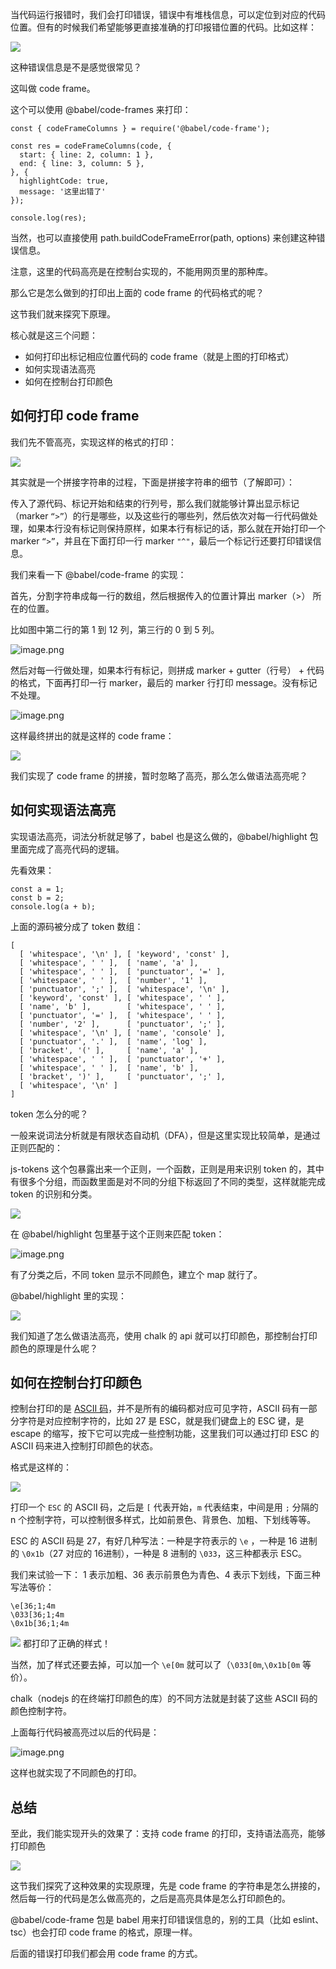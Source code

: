 当代码运行报错时，我们会打印错误，错误中有堆栈信息，可以定位到对应的代码位置。但有的时候我们希望能够更直接准确的打印报错位置的代码。比如这样：

![](https://p1-juejin.byteimg.com/tos-cn-i-k3u1fbpfcp/8d3c6b350af041d680b429a5f0cc55f2~tplv-k3u1fbpfcp-jj-mark:1600:0:0:0:q75.image#?w=442&h=196&s=73335&e=png&b=1f1f1f)

这种错误信息是不是感觉很常见？

这叫做 code frame。

这个可以使用 @babel/code-frames 来打印：

    const { codeFrameColumns } = require('@babel/code-frame');
    
    const res = codeFrameColumns(code, {
      start: { line: 2, column: 1 },
      end: { line: 3, column: 5 },
    }, {
      highlightCode: true,
      message: '这里出错了'
    });
    
    console.log(res);
    

当然，也可以直接使用 path.buildCodeFrameError(path, options) 来创建这种错误信息。

注意，这里的代码高亮是在控制台实现的，不能用网页里的那种库。

那么它是怎么做到的打印出上面的 code frame 的代码格式的呢？

这节我们就来探究下原理。

核心就是这三个问题：

*   如何打印出标记相应位置代码的 code frame（就是上图的打印格式）
*   如何实现语法高亮
*   如何在控制台打印颜色

如何打印 code frame
---------------

我们先不管高亮，实现这样的格式的打印：

![](https://p6-juejin.byteimg.com/tos-cn-i-k3u1fbpfcp/e8ac279789904a669148430c7089f184~tplv-k3u1fbpfcp-jj-mark:1600:0:0:0:q75.image#?w=450&h=200&s=35767&e=png&b=1e1e1e)

其实就是一个拼接字符串的过程，下面是拼接字符串的细节（了解即可）：

传入了源代码、标记开始和结束的行列号，那么我们就能够计算出显示标记（marker `“>”`）的行是哪些，以及这些行的哪些列，然后依次对每一行代码做处理，如果本行没有标记则保持原样，如果本行有标记的话，那么就在开始打印一个 marker `“>”`，并且在下面打印一行 marker `"^"`，最后一个标记行还要打印错误信息。

我们来看一下 @babel/code-frame 的实现：

首先，分割字符串成每一行的数组，然后根据传入的位置计算出 marker（>） 所在的位置。

比如图中第二行的第 1 到 12 列，第三行的 0 到 5 列。

![image.png](https://p1-juejin.byteimg.com/tos-cn-i-k3u1fbpfcp/dda49d8bf08549458b2266a912b37042~tplv-k3u1fbpfcp-jj-mark:1600:0:0:0:q75.image#?w=626&h=328&s=173498&e=png&b=252527)

然后对每一行做处理，如果本行有标记，则拼成 marker + gutter（行号） + 代码的格式，下面再打印一行 marker，最后的 marker 行打印 message。没有标记不处理。

![image.png](https://p9-juejin.byteimg.com/tos-cn-i-k3u1fbpfcp/cc7dcce653e5479382e6f697008c96aa~tplv-k3u1fbpfcp-jj-mark:1600:0:0:0:q75.image#?w=1984&h=910&s=1325908&e=png&b=1e1f20)

这样最终拼出的就是这样的 code frame：

![](https://p6-juejin.byteimg.com/tos-cn-i-k3u1fbpfcp/e8ac279789904a669148430c7089f184~tplv-k3u1fbpfcp-jj-mark:1600:0:0:0:q75.image#?w=450&h=200&s=35767&e=png&b=1e1e1e)

我们实现了 code frame 的拼接，暂时忽略了高亮，那么怎么做语法高亮呢？

如何实现语法高亮
--------

实现语法高亮，词法分析就足够了，babel 也是这么做的，@babel/highlight 包里面完成了高亮代码的逻辑。

先看效果：

    const a = 1;
    const b = 2;
    console.log(a + b);
    

上面的源码被分成了 token 数组：

    [
      [ 'whitespace', '\n' ], [ 'keyword', 'const' ],
      [ 'whitespace', ' ' ],  [ 'name', 'a' ],
      [ 'whitespace', ' ' ],  [ 'punctuator', '=' ],
      [ 'whitespace', ' ' ],  [ 'number', '1' ],
      [ 'punctuator', ';' ],  [ 'whitespace', '\n' ],
      [ 'keyword', 'const' ], [ 'whitespace', ' ' ],
      [ 'name', 'b' ],        [ 'whitespace', ' ' ],
      [ 'punctuator', '=' ],  [ 'whitespace', ' ' ],
      [ 'number', '2' ],      [ 'punctuator', ';' ],
      [ 'whitespace', '\n' ], [ 'name', 'console' ],
      [ 'punctuator', '.' ],  [ 'name', 'log' ],
      [ 'bracket', '(' ],     [ 'name', 'a' ],
      [ 'whitespace', ' ' ],  [ 'punctuator', '+' ],
      [ 'whitespace', ' ' ],  [ 'name', 'b' ],
      [ 'bracket', ')' ],     [ 'punctuator', ';' ],
      [ 'whitespace', '\n' ]
    ]
    

token 怎么分的呢？

一般来说词法分析就是有限状态自动机（DFA），但是这里实现比较简单，是通过正则匹配的：

js-tokens 这个包暴露出来一个正则，一个函数，正则是用来识别 token 的，其中有很多个分组，而函数里面是对不同的分组下标返回了不同的类型，这样就能完成 token 的识别和分类。

![](https://p6-juejin.byteimg.com/tos-cn-i-k3u1fbpfcp/807b2110f764402fae59a952053acb26~tplv-k3u1fbpfcp-jj-mark:1600:0:0:0:q75.image#?w=2056&h=528&s=771075&e=png&b=1d1e1f)

在 @babel/highlight 包里基于这个正则来匹配 token：

![image.png](https://p3-juejin.byteimg.com/tos-cn-i-k3u1fbpfcp/d30814b33d804996836b3eece6a67154~tplv-k3u1fbpfcp-jj-mark:1600:0:0:0:q75.image#?w=888&h=450&s=219105&e=png&b=1e1e1e)

有了分类之后，不同 token 显示不同颜色，建立个 map 就行了。

@babel/highlight 里的实现：

![](https://p1-juejin.byteimg.com/tos-cn-i-k3u1fbpfcp/4d6accf8c55c426dbf8b7d44df45f1e2~tplv-k3u1fbpfcp-jj-mark:1600:0:0:0:q75.image#?w=562&h=480&s=263011&e=png&b=1f1e1e)

我们知道了怎么做语法高亮，使用 chalk 的 api 就可以打印颜色，那控制台打印颜色的原理是什么呢？

如何在控制台打印颜色
----------

控制台打印的是 [ASCII 码](https://tool.oschina.net/commons?type=4 "https://tool.oschina.net/commons?type=4")，并不是所有的编码都对应可见字符，ASCII 码有一部分字符是对应控制字符的，比如 27 是 ESC，就是我们键盘上的 ESC 键，是 escape 的缩写，按下它可以完成一些控制功能，这里我们可以通过打印 ESC 的 ASCII 码来进入控制打印颜色的状态。

格式是这样的：

![](https://p1-juejin.byteimg.com/tos-cn-i-k3u1fbpfcp/1e7d7a92f6c0459f83bcb9a9ce779a81~tplv-k3u1fbpfcp-jj-mark:1600:0:0:0:q75.image#?w=1390&h=238&s=103978&e=png&b=fffefe)

打印一个 `ESC` 的 ASCII 码，之后是 `[` 代表开始，`m` 代表结束，中间是用 `;` 分隔的 n 个控制字符，可以控制很多样式，比如前景色、背景色、加粗、下划线等等。

ESC 的 ASCII 码是 27，有好几种写法：一种是字符表示的 `\e` ，一种是 16 进制的 `\0x1b`（27 对应的 16进制），一种是 8 进制的 `\033`，这三种都表示 ESC。

我们来试验一下： 1 表示加粗、36 表示前景色为青色、4 表示下划线，下面三种写法等价：

    \e[36;1;4m
    \033[36;1;4m
    \0x1b[36;1;4m
    

![](https://p6-juejin.byteimg.com/tos-cn-i-k3u1fbpfcp/eca9c62870414489890c9570b889636b~tplv-k3u1fbpfcp-jj-mark:1600:0:0:0:q75.image#?w=954&h=186&s=90986&e=png&b=fefefe) 都打印了正确的样式！

当然，加了样式还要去掉，可以加一个 `\e[0m` 就可以了（`\033[0m`,`\0x1b[0m` 等价）。

chalk（nodejs 的在终端打印颜色的库）的不同方法就是封装了这些 ASCII 码的颜色控制字符。

上面每行代码被高亮过以后的代码是：

![image.png](https://p1-juejin.byteimg.com/tos-cn-i-k3u1fbpfcp/d91383b4f5854e178c16be243a09a851~tplv-k3u1fbpfcp-jj-mark:1600:0:0:0:q75.image#?w=1856&h=136&s=173738&e=png&b=262528)

这样也就实现了不同颜色的打印。

总结
--

至此，我们能实现开头的效果了：支持 code frame 的打印，支持语法高亮，能够打印颜色

![](https://p1-juejin.byteimg.com/tos-cn-i-k3u1fbpfcp/8d3c6b350af041d680b429a5f0cc55f2~tplv-k3u1fbpfcp-jj-mark:1600:0:0:0:q75.image#?w=442&h=196&s=73335&e=png&b=1f1f1f)

这节我们探究了这种效果的实现原理，先是 code frame 的字符串是怎么拼接的，然后每一行的代码是怎么做高亮的，之后是高亮具体是怎么打印颜色的。

@babel/code-frame 包是 babel 用来打印错误信息的，别的工具（比如 eslint、tsc）也会打印 code frame 的格式，原理一样。

后面的错误打印我们都会用 code frame 的方式。